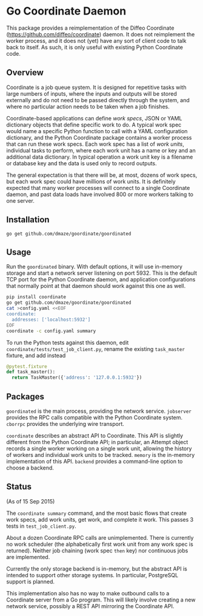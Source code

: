 Go Coordinate Daemon
====================

This package provides a reimplementation of the Diffeo Coordinate
(https://github.com/diffeo/coordinate) daemon.  It does not
reimplement the worker process, and it does not (yet) have any sort of
client code to talk back to itself.  As such, it is only useful with
existing Python Coordinate code.

Overview
--------

Coordinate is a job queue system.  It is designed for repetitive tasks
with large numbers of inputs, where the inputs and outputs will be
stored externally and do not need to be passed directly through the
system, and where no particular action needs to be taken when a job
finishes.

Coordinate-based applications can define _work specs_, JSON or YAML
dictionary objects that define specific work to do.  A typical work
spec would name a specific Python function to call with a YAML
configuration dictionary, and the Python Coordinate package contains a
worker process that can run these work specs.  Each work spec has a
list of _work units_, individual tasks to perform, where each work
unit has a name or key and an additional data dictionary.  In typical
operation a work unit key is a filename or database key and the data
is used only to record outputs.

The general expectation is that there will be, at most, dozens of work
specs, but each work spec could have millions of work units.  It is
definitely expected that many worker processes will connect to a
single Coordinate daemon, and past data loads have involved 800 or
more workers talking to one server.

Installation
------------

    go get github.com/dmaze/goordinate/goordinated

Usage
-----

Run the `goordinated` binary.  With default options, it will use
in-memory storage and start a network server listening on port 5932.
This is the default TCP port for the Python Coordinate daemon, and
application configurations that normally point at that daemon should
work against this one as well.

```sh
pip install coordinate
go get github.com/dmaze/goordinate/goordinated
cat >config.yaml <<EOF
coordinate:
  addresses: ['localhost:5932']
EOF
coordinate -c config.yaml summary
```

To run the Python tests against this daemon, edit
`coordinate/tests/test_job_client.py`, rename the existing
`task_master` fixture, and add instead

```python
@pytest.fixture
def task_master():
  return TaskMaster({'address': '127.0.0.1:5932'})
```

Packages
--------

`goordinated` is the main process, providing the network service.
`jobserver` provides the RPC calls compatible with the Python
Coordinate system.  `cborrpc` provides the underlying wire transport.

`coordinate` describes an abstract API to Coordinate.  This API is
slightly different from the Python Coordinate API; in particular, an
Attempt object records a single worker working on a single work unit,
allowing the history of workers and individual work units to be
tracked.  `memory` is the in-memory implementation of this API.
`backend` provides a command-line option to choose a backend.

Status
------

(As of 15 Sep 2015)

The `coordinate summary` command, and the most basic flows that create
work specs, add work units, get work, and complete it work.  This
passes 3 tests in `test_job_client.py`.

About a dozen Coordinate RPC calls are unimplemented.  There is
currently no work scheduler (the alphabetically first work unit from
any work spec is returned).  Neither job chaining (work spec `then`
key) nor continuous jobs are implemented.

Currently the only storage backend is in-memory, but the abstract API
is intended to support other storage systems.  In particular,
PostgreSQL support is planned.

This implementation also has no way to make outbound calls to a
Coordinate server from a Go program.  This will likely involve
creating a new network service, possibly a REST API mirroring the
Coordinate API.
